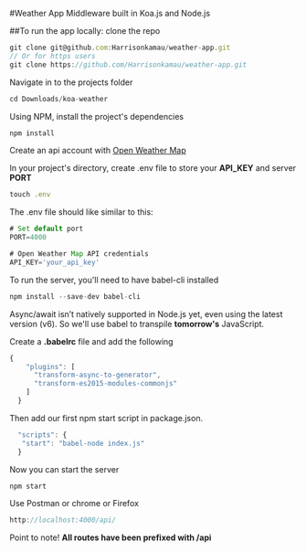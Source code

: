 #Weather App Middleware built in Koa.js and Node.js


##To run the app locally:
clone the repo
```javascript
git clone git@github.com:Harrisonkamau/weather-app.git 
// Or for https users
git clone https://github.com/Harrisonkamau/weather-app.git
```

Navigate in to the projects folder
```javascript
cd Downloads/koa-weather
```
Using NPM, install the project's dependencies
```javascript
npm install
```
Create an api account with [Open Weather Map](http://openweathermap.org/appid)

In your project's directory, create .env file to store your **API_KEY** and server **PORT**
```javascript
touch .env
```
The .env file should like similar to this:
```javascript
# Set default port
PORT=4000

# Open Weather Map API credentials
API_KEY='your_api_key'
```

To run the server, you'll need to have babel-cli installed
```javascript
npm install --save-dev babel-cli
```
Async/await isn’t natively supported in Node.js yet, even using the latest version (v6). So we'll use babel to transpile __tomorrow's__ JavaScript.

Create a **.babelrc** file and add the following
```javascript
{
    "plugins": [
      "transform-async-to-generator",
      "transform-es2015-modules-commonjs"
    ]
  }
```

Then add our first npm start script in package.json.
```javascript
  "scripts": {
   "start": "babel-node index.js"
  }
```
Now you can start the server
```javascript
npm start
```
Use Postman or chrome or Firefox
```javascript
http://localhost:4000/api/
```
Point to note!
**All routes have been prefixed with /api**
